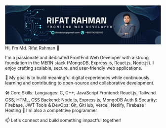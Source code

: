 ![banner](https://github.com/RifatRahman7/RifatRahman7/blob/cf2cfa63e91b1bbebdb05bbc46fe7702766b26be/Banner%20jpg.jpg)
Hi, I'm Md. Rifat Rahman 👋

I'm a passionate and dedicated FrontEnd Web Developer with a strong foundation in the MERN stack (MongoDB, Express.js, React.js, Node.js). I enjoy crafting scalable, secure, and user-friendly web applications.

🎯 My goal is to build meaningful digital experiences while continuously learning and contributing to open-source and collaborative development.

🛠️ Core Skills:
Languages: C, C++, JavaScript
Frontend: React.js, Tailwind CSS, HTML, CSS
Backend: Node.js, Express.js, MongoDB
Auth & Security: Firebase, JWT
Tools & DevOps: Git, GitHub, Vercel, Netlify, Firebase Hosting
📌 I'm also a competitive programmer

📫 Let's connect and build something impactful together!
